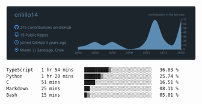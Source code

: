 ![](https://raw.githubusercontent.com/crilillo14/crilillo14/main/profile-summary-card-output/city_lights/0-profile-details.svg)

<!--START_SECTION:waka-->

```txt
TypeScript   1 hr 54 mins    █████████▒░░░░░░░░░░░░░░░   36.83 %
Python       1 hr 20 mins    ██████▒░░░░░░░░░░░░░░░░░░   25.74 %
C            51 mins         ████░░░░░░░░░░░░░░░░░░░░░   16.51 %
Markdown     25 mins         ██░░░░░░░░░░░░░░░░░░░░░░░   08.11 %
Bash         15 mins         █▒░░░░░░░░░░░░░░░░░░░░░░░   05.01 %
```

<!--END_SECTION:waka-->
